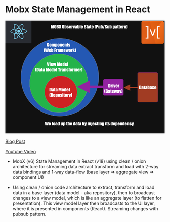 # Mobx State Management in React

<img src='mobx.png' />

<a href="https://dev.to/bronifty/mobx-state-management-in-react-j3c">Blog Post</a>

<a href="https://youtu.be/zNHEPsGPg10">Youtube Video</a>

- MobX (v6) State Management in React (v18) using clean / onion architecture for streaming data extract transform and load with 2-way data bindings and 1-way data-flow (base layer => aggregate view => component UI)

- Using clean / onion code architecture to extract, transform and load data in a base layer (data model - aka repository), then to broadcast changes to a view model, which is like an aggregate layer (to flatten for presentation). This view model layer then broadcasts to the UI layer, where it is presented in components (React). Streaming changes with pubsub pattern.
